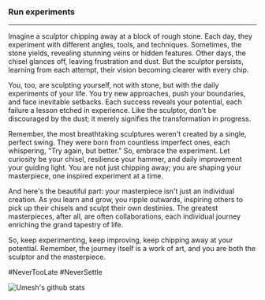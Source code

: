 ### Run experiments
---------------------
Imagine a sculptor chipping away at a block of rough stone. Each day, they experiment with different angles, tools, and techniques. Sometimes, the stone yields, revealing stunning veins or hidden features. Other days, the chisel glances off, leaving frustration and dust. But the sculptor persists, learning from each attempt, their vision becoming clearer with every chip.

You, too, are sculpting yourself, not with stone, but with the daily experiments of your life. You try new approaches, push your boundaries, and face inevitable setbacks. Each success reveals your potential, each failure a lesson etched in experience. Like the sculptor, don't be discouraged by the dust; it merely signifies the transformation in progress.

Remember, the most breathtaking sculptures weren't created by a single, perfect swing. They were born from countless imperfect ones, each whispering, "Try again, but better." So, embrace the experiment. Let curiosity be your chisel, resilience your hammer, and daily improvement your guiding light. You are not just chipping away; you are shaping your masterpiece, one inspired experiment at a time.

And here's the beautiful part: your masterpiece isn't just an individual creation. As you learn and grow, you ripple outwards, inspiring others to pick up their chisels and sculpt their own destinies. The greatest masterpieces, after all, are often collaborations, each individual journey enriching the grand tapestry of life.

So, keep experimenting, keep improving, keep chipping away at your potential. Remember, the journey itself is a work of art, and you are both the sculptor and the masterpiece.


#NeverTooLate #NeverSettle


![Umesh's github stats](https://github-readme-stats.vercel.app/api?username=umeshg)
